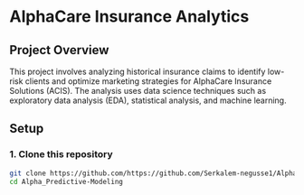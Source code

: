 # AlphaCare Insurance Analytics

## Project Overview

This project involves analyzing historical insurance claims to identify low-risk clients and optimize marketing strategies for AlphaCare Insurance Solutions (ACIS). The analysis uses data science techniques such as exploratory data analysis (EDA), statistical analysis, and machine learning.

## Setup

### 1. Clone this repository

```bash
git clone https://github.com/https://github.com/Serkalem-negusse1/Alpha_Predictive-Modeling.git
cd Alpha_Predictive-Modeling
